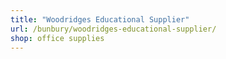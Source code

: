```yaml
---
title: "Woodridges Educational Supplier"
url: /bunbury/woodridges-educational-supplier/
shop: office supplies
---
```

